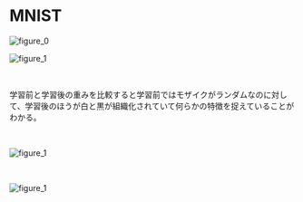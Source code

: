 # MNIST

![figure_0](https://user-images.githubusercontent.com/17031124/42610683-a7643b4e-85cd-11e8-924c-577b630bf1ea.png)

![figure_1](https://user-images.githubusercontent.com/17031124/42610684-a78a2caa-85cd-11e8-962f-8b52bb1ac114.png)

<br>

学習前と学習後の重みを比較すると学習前ではモザイクがランダムなのに対して、学習後のほうが白と黒が組織化されていて何らかの特徴を捉えていることがわかる。

<br>

![figure_1](https://user-images.githubusercontent.com/17031124/42631467-4bf985e6-8615-11e8-853a-1798449cb785.png)

<br>

![figure_1](https://user-images.githubusercontent.com/17031124/42630421-a60150ae-8611-11e8-8355-28d440352a8c.png)